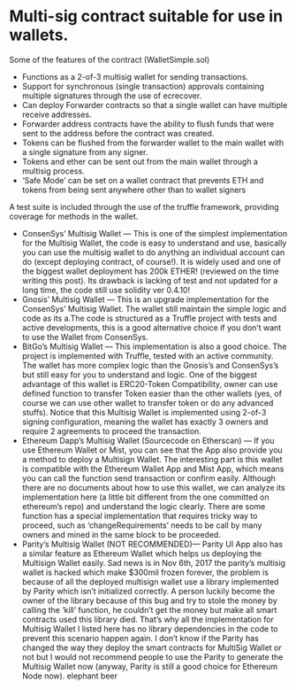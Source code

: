 # Multi-sig contract suitable for use in wallets.

Some of the features of the contract (WalletSimple.sol)

* Functions as a 2-of-3 multisig wallet for sending transactions.
* Support for synchronous (single transaction) approvals containing multiple signatures through the use of ecrecover.
* Can deploy Forwarder contracts so that a single wallet can have multiple receive addresses.
* Forwarder address contracts have the ability to flush funds that were sent to the address before the contract was created.
* Tokens can be flushed from the forwarder wallet to the main wallet with a single signature from any signer.
* Tokens and ether can be sent out from the main wallet through a multisig process.
* ‘Safe Mode’ can be set on a wallet contract that prevents ETH and tokens from being sent anywhere other than to wallet signers

A test suite is included through the use of the truffle framework, providing coverage for methods in the wallet.


* ConsenSys’ Multisig Wallet — This is one of the simplest implementation for the Multisig Wallet, the code is easy to understand and use, basically you can use the multisig wallet to do anything an individual account can do (except deploying contract, of course!). It is widely used and one of the biggest wallet deployment has 200k ETHER! (reviewed on the time writing this post). Its drawback is lacking of test and not updated for a long time, the code still use solidity ver 0.4.10!
* Gnosis’ Multisig Wallet — This is an upgrade implementation for the ConsenSys’ Multisig Wallet. The wallet still maintain the simple logic and code as its a.The code is structured as a Truffle project with tests and active developments, this is a good alternative choice if you don’t want to use the Wallet from ConsenSys.
* BitGo’s Multisig Wallet — This implementation is also a good choice. The project is implemented with Truffle, tested with an active community. The wallet has more complex logic than the Gnosis’s and ConsenSys’s but still easy for you to understand and logic. One of the biggest advantage of this wallet is ERC20-Token Compatibility, owner can use defined function to transfer Token easier than the other wallets (yes, of course we can use other wallet to transfer token or do any advanced stuffs). Notice that this Multisig Wallet is implemented using 2-of-3 signing configuration, meaning the wallet has exactly 3 owners and require 2 agreements to proceed the transaction.
* Ethereum Dapp’s Multisig Wallet (Sourcecode on Etherscan) — If you use Ethereum Wallet or Mist, you can see that the App also provide you a method to deploy a Multisign Wallet. The interesting part is this wallet is compatible with the Ethereum Wallet App and Mist App, which means you can call the function send transaction or confirm easily. Although there are no documents about how to use this wallet, we can analyze its implementation here (a little bit different from the one committed on ethereum’s repo) and understand the logic clearly. There are some function has a special implementation that requires tricky way to proceed, such as ‘changeRequirements’ needs to be call by many owners and mined in the same block to be proceeded.
* Parity’s Multisig Wallet (NOT RECOMMENDED)— Parity UI App also has a similar feature as Ethereum Wallet which helps us deploying the Multisign Wallet easily. Sad news is in Nov 6th, 2017 the parity’s multisig wallet is hacked which make $300mil frozen forever, the problem is because of all the deployed multisign wallet use a library implemented by Parity which isn’t initialized correctly. A person luckily become the owner of the library because of this bug and try to stole the money by calling the ‘kill’ function, he couldn’t get the money but make all smart contracts used this library died. That’s why all the implementation for Multisig Wallet I listed here has no library dependencies in the code to prevent this scenario happen again. I don’t know if the Parity has changed the way they deploy the smart contracts for MultiSig Wallet or not but I would not recommend people to use the Parity to generate the Multisig Wallet now (anyway, Parity is still a good choice for Ethereum Node now).
elephant
beer

